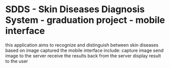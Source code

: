# SDDS - Skin Diseases Diagnosis System - graduation project - mobile interface
this application aims to recognize and distinguish between skin diseases based on image captured
the mobile interface include:
  capture image
  send image to the server
  receive the results back from the server
  display result to the user
